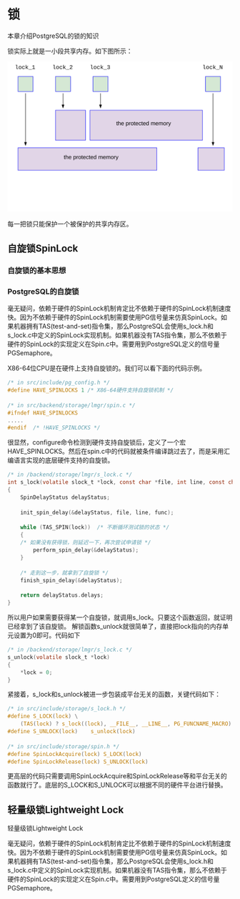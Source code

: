 # 锁
本章介绍PostgreSQL的锁的知识

锁实际上就是一小段共享内存。如下图所示：

![](d0018.svg)

每一把锁只能保护一个被保护的共享内存区。

## 自旋锁SpinLock
### 自旋锁的基本思想

### PostgreSQL的自旋锁

毫无疑问，依赖于硬件的SpinLock机制肯定比不依赖于硬件的SpinLock机制速度快。因为不依赖于硬件的SpinLock机制需要使用PG信号量来仿真SpinLock。如果机器拥有TAS(test-and-set)指令集，那么PostgreSQL会使用s_lock.h和s_lock.c中定义的SpinLock实现机制。如果机器没有TAS指令集，那么不依赖于硬件的SpinLock的实现定义在Spin.c中。需要用到PostgreSQL定义的信号量PGSemaphore。

X86-64位CPU是在硬件上支持自旋锁的。我们可以看下面的代码示例。
```c
/* in src/include/pg_config.h */
#define HAVE_SPINLOCKS 1 /* X86-64硬件支持自旋锁机制 */

/* in src/backend/storage/lmgr/spin.c */
#ifndef HAVE_SPINLOCKS
.....
#endif	/* !HAVE_SPINLOCKS */
```
很显然，configure命令检测到硬件支持自旋锁后，定义了一个宏HAVE_SPINLOCKS。然后在spin.c中的代码就被条件编译跳过去了，而是采用汇编语言实现的底层硬件支持的自旋锁。

```c
/* in /backend/storage/lmgr/s_lock.c */
int s_lock(volatile slock_t *lock, const char *file, int line, const char *func)
{
    SpinDelayStatus delayStatus;

    init_spin_delay(&delayStatus, file, line, func);

    while (TAS_SPIN(lock))  /* 不断循环测试锁的状态 */
    {
    /* 如果没有获得锁，则延迟一下，再次尝试申请锁 */
        perform_spin_delay(&delayStatus);
    }
    
    /* 走到这一步，就拿到了自旋锁 */
    finish_spin_delay(&delayStatus);

    return delayStatus.delays;
}
```
所以用户如果需要获得某一个自旋锁，就调用s_lock。只要这个函数返回，就证明已经拿到了该自旋锁。
解锁函数s_unlock就很简单了，直接把lock指向的内存单元设置为0即可。代码如下
```c
/* in /backend/storage/lmgr/s_lock.c */
s_unlock(volatile slock_t *lock)
{
	*lock = 0;
}
```
紧接着，s_lock和s_unlock被进一步包装成平台无关的函数，关键代码如下：
```c
/* in src/include/storage/s_lock.h */
#define S_LOCK(lock) \
    (TAS(lock) ? s_lock((lock), __FILE__, __LINE__, PG_FUNCNAME_MACRO) : 0)
#define S_UNLOCK(lock)    s_unlock(lock)

/* in src/include/storage/spin.h */
#define SpinLockAcquire(lock) S_LOCK(lock)
#define SpinLockRelease(lock) S_UNLOCK(lock)
```
更高层的代码只需要调用SpinLockAcquire和SpinLockRelease等和平台无关的函数就行了。底层的S_LOCK和S_UNLOCK可以根据不同的硬件平台进行替换。

## 轻量级锁Lightweight Lock
轻量级锁Lightweight Lock


毫无疑问，依赖于硬件的SpinLock机制肯定比不依赖于硬件的SpinLock机制速度快。因为不依赖于硬件的SpinLock机制需要使用PG信号量来仿真SpinLock。如果机器拥有TAS(test-and-set)指令集，那么PostgreSQL会使用s_lock.h和s_lock.c中定义的SpinLock实现机制。如果机器没有TAS指令集，那么不依赖于硬件的SpinLock的实现定义在Spin.c中。需要用到PostgreSQL定义的信号量PGSemaphore。
